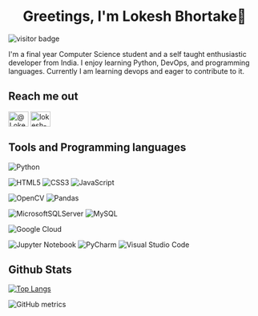 <div align = "center">

# **Greetings, I'm Lokesh Bhortake**👋
</div>

![visitor badge](https://visitor-badge.glitch.me/badge?page_id=lokesh-bhortake.visitor-badge)

I'm a final year Computer Science student and a self taught enthusiastic developer from India. I enjoy learning Python, DevOps, and programming  languages. Currently I am learning devops and eager to contribute to it. 

## Reach me out
<p align="left">
<a href="https://twitter.com/@LokeshBhortake" target="blank"><img align="center" src="https://raw.githubusercontent.com/rahuldkjain/github-profile-readme-generator/master/src/images/icons/Social/twitter.svg" alt="@LokeshBhortake" height="30" width="40" /></a>
<a href="https://linkedin.com/in/lokesh-bhortake" target="blank"><img align="center" src="https://raw.githubusercontent.com/rahuldkjain/github-profile-readme-generator/master/src/images/icons/Social/linked-in-alt.svg" alt="lokesh-bhortake" height="30" width="40" /></a>
</p>


## Tools and Programming languages 
![Python](https://img.shields.io/badge/python-3670A0?style=plastic&logo=python&logoColor=ffdd54)

![HTML5](https://img.shields.io/badge/html5-%23E34F26.svg?style=plastic&logo=html5&logoColor=white)
![CSS3](https://img.shields.io/badge/css3-%231572B6.svg?style=plastic&logo=css3&logoColor=white)
![JavaScript](https://img.shields.io/badge/javascript-%23323330.svg?style=plastic&logo=javascript&logoColor=%23F7DF1E)

![OpenCV](https://img.shields.io/badge/opencv-%23white.svg?style=plastic&logo=opencv&logoColor=white)
![Pandas](https://img.shields.io/badge/pandas-%23150458.svg?style=plastic&logo=pandas&logoColor=white)

![MicrosoftSQLServer](https://img.shields.io/badge/Microsoft%20SQL%20Sever-CC2927?style=plastic&logo=microsoft%20sql%20server&logoColor=white)
![MySQL](https://img.shields.io/badge/mysql-%2300f.svg?style=plastic&logo=mysql&logoColor=white)

![Google Cloud](https://img.shields.io/badge/GoogleCloud-%234285F4.svg?style=plastic&logo=google-cloud&logoColor=white)

![Jupyter Notebook](https://img.shields.io/badge/jupyter-%23FA0F00.svg?style=plastic&logo=jupyter&logoColor=white)
![PyCharm](https://img.shields.io/badge/pycharm-143?style=plastic&logo=pycharm&logoColor=black&color=black&labelColor=green)
![Visual Studio Code](https://img.shields.io/badge/Visual%20Studio%20Code-0078d7.svg?style=plastic&logo=visual-studio-code&logoColor=white)



## Github Stats
[![Top Langs](https://github-readme-stats.vercel.app/api/top-langs/?username=lokesh-bhortake&show_icons=true&layout=compact&locale=en&theme=dark)](https://github.com/anuraghazra/github-readme-stats)


![GitHub metrics](https://metrics.lecoq.io/lokesh-bhortake)  



